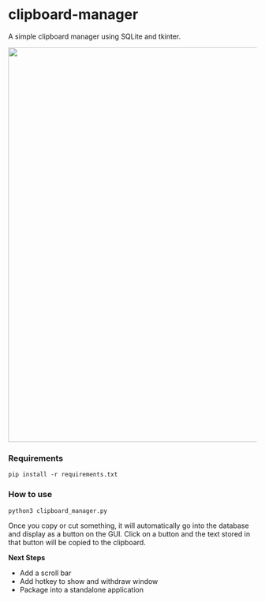 # clipboard-manager

A simple clipboard manager using SQLite and tkinter.

<img src="https://github.com/ezrc2/clipboard-manager/blob/main/demo.gif" width="800" />

### Requirements
```
pip install -r requirements.txt
```

### How to use
```
python3 clipboard_manager.py
```
Once you copy or cut something, it will automatically go into the database and display as a button on the GUI. Click on a button and the text stored in that button will be copied to the clipboard.


**Next Steps**
- Add a scroll bar
- Add hotkey to show and withdraw window
- Package into a standalone application

